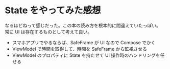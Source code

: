 # State をやってみた感想

なるほどねって感じだった。この本の読み方を根本的に間違えていたっぽい。
常に UI は存在するものとして考えて良い。

- スマホアプリでやるならば、SafeFrame が UI なので Compose でかく
- ViewModel で時間を取得して、時間を SafeFrame から監視させる
- ViewModel のプロパティに State を持たせて UI 操作時のハンドリングを任せる